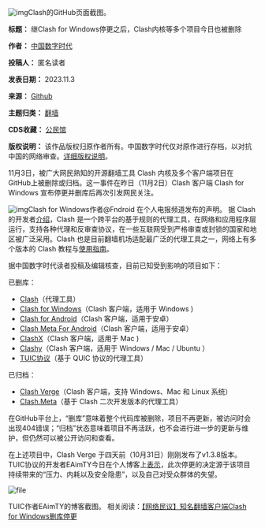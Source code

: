 ![img](https://chinadigitaltimes.net/chinese/files/2023/11/github404Capture.png)Clash的GitHub页面截图。


**标题：** 继Clash for Windows停更之后，Clash内核等多个项目今日也被删除  

**作者：** [中国数字时代](https://chinadigitaltimes.net/space/中国数字时代)  

**投稿人：** 匿名读者  

**发表日期：** 2023.11.3  

**来源：** [Github](https://web.archive.org/web/https://github.com/Dreamacro/clash)  

**主题归类：** [翻墙](https://chinadigitaltimes.net/space/翻墙)  

**CDS收藏：** [公民馆](https://chinadigitaltimes.net/space/%E5%85%AC%E6%B0%91%E9%A6%86)  

**版权说明：** 该作品版权归原作者所有。中国数字时代仅对原作进行存档，以对抗中国的网络审查。[详细版权说明](https://chinadigitaltimes.net/chinese/copyright)。


11月3日，被广大网民熟知的开源翻墙工具 Clash 内核及多个客户端项目在 GitHub上被删除或归档。这一事件在昨日（11月2日）Clash 客户端 Clash for Windows 宣布停更并删库后再次引发网民关注。


![img](https://chinadigitaltimes.net/chinese/files/2023/11/image-1698926711836.png)Clash for Windows作者@Fndroid 在个人电报频道发布的声明。
据 Clash 的开发者[介绍](https://clash.wiki/)，Clash 是一个跨平台的基于规则的代理工具，在网络和应用程序层运行，支持各种代理和反审查协议，在一些互联网受到严格审查或封锁的国家和地区被广泛采用。Clash 也是目前翻墙机场适配最广泛的代理工具之一，网络上有多个版本的 Clash 教程与[使用指南](https://jiasupanda.com/clash-how-to)。


据中国数字时代读者投稿及编辑核查，目前已知受到影响的项目如下：


已删库：


* [Clash](https://github.com/Dreamacro/clash)（代理工具）
* [Clash for Windows](https://github.com/Fndroid/clash_for_windows_pkg)（Clash 客户端，适用于 Windows )
* [Clash for Android](https://github.com/Kr328/ClashForAndroid)（Clash 客户端，适用于安卓）
* [Clash Meta For Android](https://github.com/MetaCubeX/ClashMetaForAndroid)（Clash 客户端，适用于安卓）
* [ClashX](https://github.com/yichengchen/clashX)（Clash 客户端，适用于 Mac )
* [Clashy](https://github.com/SpongeNobody/Clashy)（Clash 客户端，适用于 Windows / Mac / Ubuntu ）
* [TUIC协议](https://github.com/EAimTY/tuic)（基于 QUIC 协议的代理工具）


已归档：


* [Clash Verge](https://github.com/zzzgydi/clash-verge)（Clash 客户端，支持 Windows、Mac 和 Linux 系统）
* [Clash.Meta](https://github.com/MetaCubeX/Clash.Meta/tree/Meta)（基于 Clash 二次开发版本的代理工具）


在GitHub平台上，“删库”意味着整个代码库被删除，项目不再更新，被访问时会出现404错误；“归档”状态意味着项目不再活跃，也不会进行进一步的更新与维护，但仍然可以被公开访问和查看。


在上述项目中，Clash Verge 于四天前（10月31日）刚刚发布了v1.3.8版本。TUIC协议的开发者EAimTY今日在个人博客上[表示](https://www.eaimty.com/2023/opensource-project-based-on-hormone)，此次停更的决定源于该项目持续带来的“压力、内耗以及安全隐患”，以及自己对受众群体的失望。


![file](https://chinadigitaltimes.net/chinese/files/2023/11/image-1699046071885.png)  

TUIC作者EAimTY的博客截图。
相关阅读：[【网络民议】知名翻墙客户端Clash for Windows删库停更](https://chinadigitaltimes.net/chinese/701751.html)







